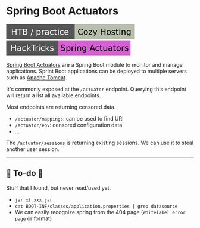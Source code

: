 # Spring Boot Actuators

[![cozyhosting](../../../../../../cybersecurity/_badges/htb-p/cozyhosting.svg)](https://app.hackthebox.com/machines/CozyHosting)
[![spring-actuators](../../../../../../cybersecurity/_badges/hacktricks/spring-actuators.svg)](https://book.hacktricks.xyz/network-services-pentesting/pentesting-web/spring-actuators)

<div class="row row-cols-lg-2"><div>

[Spring Boot Actuators](https://docs.spring.io/spring-boot/docs/current/reference/html/actuator.html) are a Spring Boot module to monitor and manage applications. Sprint Boot applications can be deployed to multiple servers such as [Apache Tomcat](/operating-systems/cloud/webservers/others/tomcat/index.md).

It's commonly exposed at the `/actuator` endpoint. Querying this endpoint will return a list all available endpoints.

Most endpoints are returning censored data.

* `/actuator/mappings`: can be used to find URI
* `/actuator/env`: censored configuration data
* ...
</div><div>

The `/actuator/sessions` is returning existing sessions. We can use it to steal another user session.
</div></div>

<hr class="sep-both">

## 👻 To-do 👻

Stuff that I found, but never read/used yet.

<div class="row row-cols-lg-2"><div>

* `jar xf xxx.jar`
* `cat BOOT-INF/classes/application.properties | grep datasource`
* We can easily recognize spring from the 404 page (`Whitelabel error page` or format)
</div><div>
</div></div>